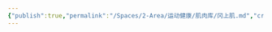 ```yaml
---
{"publish":true,"permalink":"/Spaces/2-Area/运动健康/肌肉库/冈上肌.md","created":"2025-07-29T23:04:11.010+08:00","modified":"2025-07-29T23:04:11.012+08:00","cssclasses":""}
---
```


